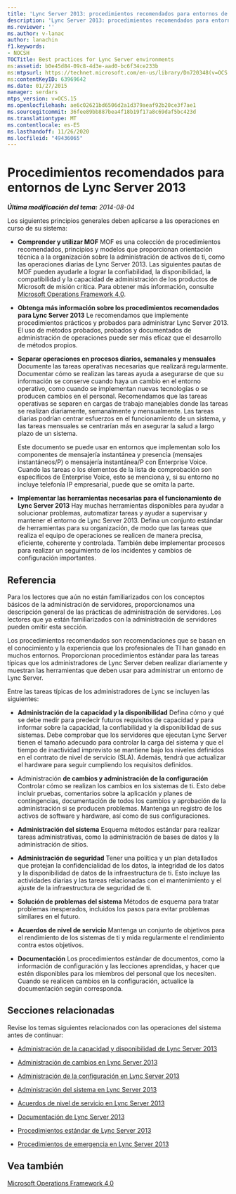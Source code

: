 ```yaml
---
title: 'Lync Server 2013: procedimientos recomendados para entornos de Lync Server'
description: 'Lync Server 2013: procedimientos recomendados para entornos de Lync Server.'
ms.reviewer: ''
ms.author: v-lanac
author: lanachin
f1.keywords:
- NOCSH
TOCTitle: Best practices for Lync Server environments
ms:assetid: b0e45d84-09c8-4d3e-aad0-bc6f34ce233b
ms:mtpsurl: https://technet.microsoft.com/en-us/library/Dn720348(v=OCS.15)
ms:contentKeyID: 63969642
ms.date: 01/27/2015
manager: serdars
mtps_version: v=OCS.15
ms.openlocfilehash: ae6c02621bd6506d2a1d379aeaf92b20ce3f7ae1
ms.sourcegitcommit: 36fee89bb887bea4f18b19f17a8c69daf5bc423d
ms.translationtype: MT
ms.contentlocale: es-ES
ms.lasthandoff: 11/26/2020
ms.locfileid: "49436065"
---
```

# <a name="best-practices-for-lync-server-2013-environments"></a>Procedimientos recomendados para entornos de Lync Server 2013

<div data-xmlns="http://www.w3.org/1999/xhtml">

<div class="topic" data-xmlns="http://www.w3.org/1999/xhtml" data-msxsl="urn:schemas-microsoft-com:xslt" data-cs="https://msdn.microsoft.com/">

<div data-asp="https://msdn2.microsoft.com/asp">



</div>

<div id="mainSection">

<div id="mainBody">

<span> </span>

_**Última modificación del tema:** 2014-08-04_

Los siguientes principios generales deben aplicarse a las operaciones en curso de su sistema:

  - **Comprender y utilizar MOF**   MOF es una colección de procedimientos recomendados, principios y modelos que proporcionan orientación técnica a la organización sobre la administración de activos de ti, como las operaciones diarias de Lync Server 2013. Las siguientes pautas de MOF pueden ayudarle a lograr la confiabilidad, la disponibilidad, la compatibilidad y la capacidad de administración de los productos de Microsoft de misión crítica. Para obtener más información, consulte [Microsoft Operations Framework 4,0](https://go.microsoft.com/fwlink/p/?linkid=40939).

  - **Obtenga más información sobre los procedimientos recomendados para Lync Server 2013**   Le recomendamos que implemente procedimientos prácticos y probados para administrar Lync Server 2013. El uso de métodos probados, probados y documentados de administración de operaciones puede ser más eficaz que el desarrollo de métodos propios.

  - **Separar operaciones en procesos diarios, semanales y mensuales**   Documente las tareas operativas necesarias que realizará regularmente. Documentar cómo se realizan las tareas ayuda a asegurarse de que su información se conserve cuando haya un cambio en el entorno operativo, como cuando se implementan nuevas tecnologías o se producen cambios en el personal. Recomendamos que las tareas operativas se separen en cargas de trabajo manejables donde las tareas se realizan diariamente, semanalmente y mensualmente. Las tareas diarias podrían centrar esfuerzos en el funcionamiento de un sistema, y las tareas mensuales se centrarían más en asegurar la salud a largo plazo de un sistema.
    
    Este documento se puede usar en entornos que implementan solo los componentes de mensajería instantánea y presencia (mensajes instantáneos/P) o mensajería instantánea/P con Enterprise Voice. Cuando las tareas o los elementos de la lista de comprobación son específicos de Enterprise Voice, esto se menciona y, si su entorno no incluye telefonía IP empresarial, puede que se omita la parte.

  - **Implementar las herramientas necesarias para el funcionamiento de Lync Server 2013**   Hay muchas herramientas disponibles para ayudar a solucionar problemas, automatizar tareas y ayudar a supervisar y mantener el entorno de Lync Server 2013. Defina un conjunto estándar de herramientas para su organización, de modo que las tareas que realiza el equipo de operaciones se realicen de manera precisa, eficiente, coherente y controlada. También debe implementar procesos para realizar un seguimiento de los incidentes y cambios de configuración importantes.

<div>

## <a name="reference"></a>Referencia

Para los lectores que aún no están familiarizados con los conceptos básicos de la administración de servidores, proporcionamos una descripción general de las prácticas de administración de servidores. Los lectores que ya están familiarizados con la administración de servidores pueden omitir esta sección.

Los procedimientos recomendados son recomendaciones que se basan en el conocimiento y la experiencia que los profesionales de TI han ganado en muchos entornos. Proporcionan procedimientos estándar para las tareas típicas que los administradores de Lync Server deben realizar diariamente y muestran las herramientas que deben usar para administrar un entorno de Lync Server.

Entre las tareas típicas de los administradores de Lync se incluyen las siguientes:

  - **Administración de la capacidad y la disponibilidad**   Defina cómo y qué se debe medir para predecir futuros requisitos de capacidad y para informar sobre la capacidad, la confiabilidad y la disponibilidad de sus sistemas. Debe comprobar que los servidores que ejecutan Lync Server tienen el tamaño adecuado para controlar la carga del sistema y que el tiempo de inactividad imprevisto se mantiene bajo los niveles definidos en el contrato de nivel de servicio (SLA). Además, tendrá que actualizar el hardware para seguir cumpliendo los requisitos definidos.

  - Administración **de cambios y administración de la configuración**   Controlar cómo se realizan los cambios en los sistemas de ti. Esto debe incluir pruebas, comentarios sobre la aplicación y planes de contingencias, documentación de todos los cambios y aprobación de la administración si se producen problemas. Mantenga un registro de los activos de software y hardware, así como de sus configuraciones.

  - **Administración del sistema**   Esquema métodos estándar para realizar tareas administrativas, como la administración de bases de datos y la administración de sitios.

  - **Administración de seguridad**   Tener una política y un plan detallados que protejan la confidencialidad de los datos, la integridad de los datos y la disponibilidad de datos de la infraestructura de ti. Esto incluye las actividades diarias y las tareas relacionadas con el mantenimiento y el ajuste de la infraestructura de seguridad de ti.

  - **Solución de problemas del sistema**   Métodos de esquema para tratar problemas inesperados, incluidos los pasos para evitar problemas similares en el futuro.

  - **Acuerdos de nivel de servicio**   Mantenga un conjunto de objetivos para el rendimiento de los sistemas de ti y mida regularmente el rendimiento contra estos objetivos.

  - **Documentación**   Los procedimientos estándar de documentos, como la información de configuración y las lecciones aprendidas, y hacer que estén disponibles para los miembros del personal que los necesiten. Cuando se realicen cambios en la configuración, actualice la documentación según corresponda.

</div>

<div>

## <a name="related-sections"></a>Secciones relacionadas

Revise los temas siguientes relacionados con las operaciones del sistema antes de continuar:

  - [Administración de la capacidad y disponibilidad de Lync Server 2013](lync-server-2013-capacity-and-availability-management.md)

  - [Administración de cambios en Lync Server 2013](lync-server-2013-change-management.md)

  - [Administración de la configuración en Lync Server 2013](lync-server-2013-configuration-management.md)

  - [Administración del sistema en Lync Server 2013](lync-server-2013-system-administration.md)

  - [Acuerdos de nivel de servicio en Lync Server 2013](lync-server-2013-service-level-agreements.md)

  - [Documentación de Lync Server 2013](lync-server-2013-documentation.md)

  - [Procedimientos estándar de Lync Server 2013](lync-server-2013-standard-procedures.md)

  - [Procedimientos de emergencia en Lync Server 2013](lync-server-2013-emergency-procedures.md)

</div>

<div>

## <a name="see-also"></a>Vea también


[Microsoft Operations Framework 4,0](https://go.microsoft.com/fwlink/p/?linkid=40939)  
  

</div>

</div>

<span> </span>

</div>

</div>

</div>

